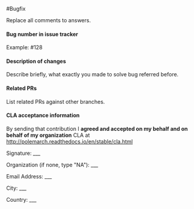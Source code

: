 #Bugfix

Replace all comments to answers.

#### Bug number in issue tracker

Example: #128

#### Description of changes

Describe briefly, what exactly you made to solve bug referred before.

#### Related PRs

List related PRs against other branches.

#### CLA acceptance information

By sending that contribution I **agreed and accepted on my behalf and on
behalf of my organization** CLA at
http://polemarch.readthedocs.io/en/stable/cla.html

Signature: ___

Organization (if none, type "NA"): ___

Email Address: ___

City: ___

Country: ___
